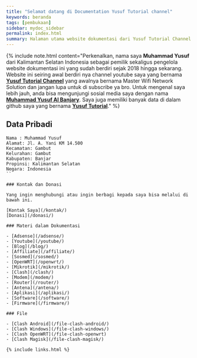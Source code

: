 ```yaml
---
title: "Selamat datang di Documentation Yusuf Tutorial channel"
keywords: beranda
tags: [pembukaan]
sidebar: mydoc_sidebar
permalink: index.html
summary: Halaman utama website dokumentasi dari Yusuf Tutorial Channel.
---
```


{% include note.html content="Perkenalkan, nama saya **Muhammad Yusuf** dari Kalimantan Selatan Indonesia sebagai pemilik sekaligus pengelola website dokumentasi ini yang sudah berdiri sejak 2018 hingga sekarang. Website ini seiring awal berdiri nya channel youtube saya yang bernama <a alt='channel youtube' href='https://youtube.com/@yusuftutorialchannel'>**Yusuf Tutorial Channel**</a> yang awalnya bernama Master Wifi Network Solution dan jangan lupa untuk di subscribe ya bro. Untuk mengenal saya lebih jauh, anda bisa mengunjungi sosial media saya dengan nama <a href='https://facebook.com/muhammadyusuf1992'>**Muhammad Yusuf Al Banjary**</a>. Saya juga memiliki banyak data di dalam github saya yang bernama <a href='https://github.com/yusuftutorial'>**Yusuf Tutorial**</a>." %}

## Data Pribadi

```
Nama : Muhammad Yusuf
Alamat: Jl. A. Yani KM 14.500
Kecamatan: Gambut
Kelurahan: Gambut
Kabupaten: Banjar
Propinsi: Kalimantan Selatan
Negara: Indonesia
``

### Kontak dan Donasi

Yang ingin menghubungi atau ingin berbagi kepada saya bisa melalui di bawah ini.

[Kontak Saya](/kontak/)
[Donasi](/donasi/)

### Materi dalam Dokumentasi

- [Adsense](/adsense/)
- [Youtube](/youtube/)
- [Blog](/blog/)
- [Affiliate](/affiliate/)
- [Sosmed](/sosmed/)
- [OpenWRT](/openwrt/)
- [Mikrotik](/mikrotik/)
- [Clash](/clash/)
- [Modem](/modem/)
- [Router](/router/)
- [Antena](/antena/)
- [Aplikasi](/aplikasi/)
- [Software](/software/)
- [Firmware](/firmware/)

### File

- [Clash Android](/file-clash-android/)
- [Clash Windows](/file-clash-windows/)
- [Clash OpenWRT](/file-clash-openwrt)
- [Clash Magisk](/file-clash-magisk/)

{% include links.html %}
